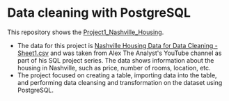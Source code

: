 # Data cleaning with PostgreSQL

This repository shows the [Project1_Nashville_Housing](https://github.com/maryisabela15/SQL_Data_Analysis/blob/main/Project1_Nashville_Housing.sql).

* The data for this project is [Nashville Housing Data for Data Cleaning - Sheet1.csv](https://github.com/maryisabela15/SQL_Data_Analysis/blob/main/Nashville%20Housing%20Data%20for%20Data%20Cleaning%20-%20Sheet1.csv) and was taken from Alex The Analyst's YouTube channel as part of his SQL project series. The data shows information about the housing in Nashville, such as price, number of rooms, location, etc.
* The project focused on creating a table, importing data into the table, and performing data cleansing and transformation on the dataset using PostgreSQL.


